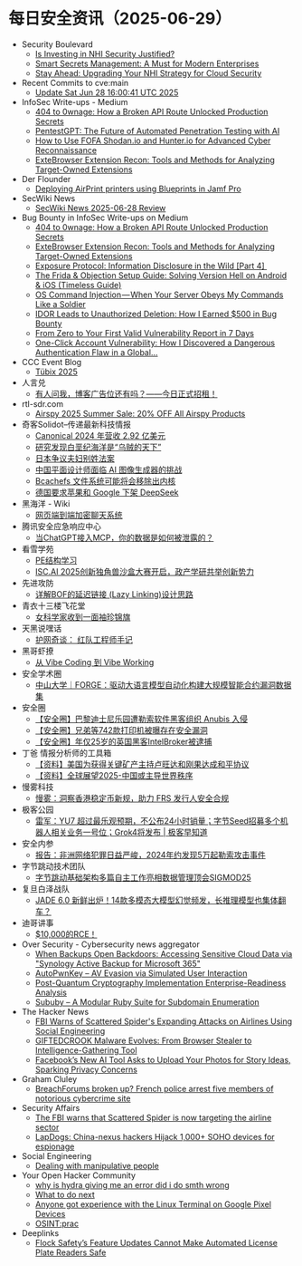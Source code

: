 # 每日安全资讯（2025-06-29）

- Security Boulevard
  - [Is Investing in NHI Security Justified?](https://securityboulevard.com/2025/06/is-investing-in-nhi-security-justified/?utm_source=rss&utm_medium=rss&utm_campaign=is-investing-in-nhi-security-justified)
  - [Smart Secrets Management: A Must for Modern Enterprises](https://securityboulevard.com/2025/06/smart-secrets-management-a-must-for-modern-enterprises/?utm_source=rss&utm_medium=rss&utm_campaign=smart-secrets-management-a-must-for-modern-enterprises)
  - [Stay Ahead: Upgrading Your NHI Strategy for Cloud Security](https://securityboulevard.com/2025/06/stay-ahead-upgrading-your-nhi-strategy-for-cloud-security/?utm_source=rss&utm_medium=rss&utm_campaign=stay-ahead-upgrading-your-nhi-strategy-for-cloud-security)
- Recent Commits to cve:main
  - [Update Sat Jun 28 16:00:41 UTC 2025](https://github.com/trickest/cve/commit/d5660b78cd53f602c0fb012b572210965c395607)
- InfoSec Write-ups - Medium
  - [404 to 0wnage: How a Broken API Route Unlocked Production Secrets](https://infosecwriteups.com/404-to-0wnage-how-a-broken-api-route-unlocked-production-secrets-cc8ec9c6d063?source=rss----7b722bfd1b8d---4)
  - [PentestGPT: The Future of Automated Penetration Testing with AI](https://infosecwriteups.com/pentestgpt-the-future-of-automated-penetration-testing-with-ai-b6bf3b2c77bc?source=rss----7b722bfd1b8d---4)
  - [How to Use FOFA Shodan.io and Hunter.io for Advanced Cyber Reconnaissance](https://infosecwriteups.com/how-to-use-fofa-shodan-io-and-hunter-io-for-advanced-cyber-reconnaissance-cab9eff4556b?source=rss----7b722bfd1b8d---4)
  - [ExteBrowser Extension Recon: Tools and Methods for Analyzing Target-Owned Extensions](https://infosecwriteups.com/extebrowser-extension-recon-tools-and-methods-for-analyzing-target-owned-extensions-5ba5efbc1d9e?source=rss----7b722bfd1b8d---4)
- Der Flounder
  - [Deploying AirPrint printers using Blueprints in Jamf Pro](https://derflounder.wordpress.com/2025/06/28/deploying-airprint-printers-using-blueprints-in-jamf-pro/)
- SecWiki News
  - [SecWiki News 2025-06-28 Review](http://www.sec-wiki.com/?2025-06-28)
- Bug Bounty in InfoSec Write-ups on Medium
  - [404 to 0wnage: How a Broken API Route Unlocked Production Secrets](https://infosecwriteups.com/404-to-0wnage-how-a-broken-api-route-unlocked-production-secrets-cc8ec9c6d063?source=rss----7b722bfd1b8d--bug_bounty)
  - [ExteBrowser Extension Recon: Tools and Methods for Analyzing Target-Owned Extensions](https://infosecwriteups.com/extebrowser-extension-recon-tools-and-methods-for-analyzing-target-owned-extensions-5ba5efbc1d9e?source=rss----7b722bfd1b8d--bug_bounty)
  - [Exposure Protocol: Information Disclosure in the Wild [Part 4] ️](https://infosecwriteups.com/exposure-protocol-information-disclosure-in-the-wild-part-4-%EF%B8%8F-779babe65576?source=rss----7b722bfd1b8d--bug_bounty)
  - [The Frida & Objection Setup Guide: Solving Version Hell on Android & iOS (Timeless Guide)](https://infosecwriteups.com/the-frida-objection-setup-guide-solving-version-hell-on-android-ios-timeless-guide-f55eb98459a0?source=rss----7b722bfd1b8d--bug_bounty)
  - [OS Command Injection — When Your Server Obeys My Commands Like a Soldier](https://infosecwriteups.com/os-command-injection-when-your-server-obeys-my-commands-like-a-soldier-ecbe2fe6ec3d?source=rss----7b722bfd1b8d--bug_bounty)
  - [IDOR Leads to Unauthorized Deletion: How I Earned $500 in Bug Bounty](https://infosecwriteups.com/idor-leads-to-unauthorized-deletion-how-i-earned-500-in-bug-bounty-335bd6a2c75d?source=rss----7b722bfd1b8d--bug_bounty)
  - [From Zero to Your First Valid Vulnerability Report in 7 Days](https://infosecwriteups.com/from-zero-to-your-first-valid-vulnerability-report-in-7-days-692050467ea1?source=rss----7b722bfd1b8d--bug_bounty)
  - [One-Click Account Vulnerability: How I Discovered a Dangerous Authentication Flaw in a Global…](https://infosecwriteups.com/one-click-account-vulnerability-how-i-discovered-a-dangerous-authentication-flaw-in-a-global-1cbc9a39e206?source=rss----7b722bfd1b8d--bug_bounty)
- CCC Event Blog
  - [Tübix 2025](https://events.ccc.de/2025/06/28/tuebix2025/)
- 人言兑
  - [有人问我，博客广告位还有吗？——今日正式招租！](https://blog.axiaoxin.com/post/ad-space-for-rent/)
- rtl-sdr.com
  - [Airspy 2025 Summer Sale: 20% OFF All Airspy Products](https://www.rtl-sdr.com/airspy-2025-summer-sale-20-off-all-airspy-products/)
- 奇客Solidot–传递最新科技情报
  - [Canonical 2024 年营收 2.92 亿美元](https://www.solidot.org/story?sid=81676)
  - [研究发现白垩纪海洋是“乌贼的天下”](https://www.solidot.org/story?sid=81675)
  - [日本争议夫妇别姓法案](https://www.solidot.org/story?sid=81674)
  - [中国平面设计师面临 AI 图像生成器的挑战](https://www.solidot.org/story?sid=81673)
  - [Bcachefs 文件系统可能将会移除出内核](https://www.solidot.org/story?sid=81672)
  - [德国要求苹果和 Google 下架 DeepSeek](https://www.solidot.org/story?sid=81671)
- 黑海洋 - Wiki
  - [网页端到端加密聊天系统](https://blog.upx8.com/4820)
- 腾讯安全应急响应中心
  - [当ChatGPT接入MCP，你的数据是如何被泄露的？](https://mp.weixin.qq.com/s?__biz=MjM5NzE1NjA0MQ==&mid=2651207221&idx=1&sn=a4776fb2fe98f4197adc4849353a7768)
- 看雪学苑
  - [PE结构学习](https://mp.weixin.qq.com/s?__biz=MjM5NTc2MDYxMw==&mid=2458596283&idx=1&sn=d58a79f9696d5eccb5d0e0dd0036d9a6)
  - [ISC.AI 2025创新独角兽沙盒大赛开启，政产学研共举创新势力](https://mp.weixin.qq.com/s?__biz=MjM5NTc2MDYxMw==&mid=2458596283&idx=2&sn=88b5ce3763437afb258069f1328567d8)
- 先进攻防
  - [详解BOF的延迟链接 (Lazy Linking)设计思路](https://mp.weixin.qq.com/s?__biz=MzI1MDA1MjcxMw==&mid=2649908428&idx=1&sn=dc5bae00bd9bac120fb43f9901c043f9)
- 青衣十三楼飞花堂
  - [女科学家收到一面袖珍锦旗](https://mp.weixin.qq.com/s?__biz=MzUzMjQyMDE3Ng==&mid=2247488402&idx=1&sn=f71e556e3caa134fb3fb9d320c007c95)
- 天黑说嘿话
  - [护网奇谈： 红队工程师手记](https://mp.weixin.qq.com/s?__biz=MzI5NTQ5MTAzMA==&mid=2247484485&idx=1&sn=1ef7d9fbb5e2067d544d0c48cd9b17da)
- 黑哥虾撩
  - [从 Vibe Coding 到 Vibe Working](https://mp.weixin.qq.com/s?__biz=Mzg5OTU1NTEwMg==&mid=2247484413&idx=1&sn=583de95c7b2f0cb6daff2c4dbf08b674)
- 安全学术圈
  - [中山大学｜FORGE：驱动大语言模型自动化构建大规模智能合约漏洞数据集](https://mp.weixin.qq.com/s?__biz=MzU5MTM5MTQ2MA==&mid=2247492693&idx=1&sn=f912973994e379d3c80bed9b2187214b)
- 安全圈
  - [【安全圈】巴黎迪士尼乐园遭勒索软件黑客组织 Anubis 入侵](https://mp.weixin.qq.com/s?__biz=MzIzMzE4NDU1OQ==&mid=2652070405&idx=2&sn=eece2091193d5c5f92218b2fccfcf506)
  - [【安全圈】兄弟等742款打印机被曝存在安全漏洞](https://mp.weixin.qq.com/s?__biz=MzIzMzE4NDU1OQ==&mid=2652070405&idx=1&sn=afb3be158a42d504cf141b47db4215dc)
  - [【安全圈】年仅25岁的英国黑客IntelBroker被逮捕](https://mp.weixin.qq.com/s?__biz=MzIzMzE4NDU1OQ==&mid=2652070405&idx=3&sn=2f5d2bb4d593a7c55b00a64afeee0674)
- 丁爸 情报分析师的工具箱
  - [【资料】美国为获得关键矿产主持卢旺达和刚果达成和平协议](https://mp.weixin.qq.com/s?__biz=MzI2MTE0NTE3Mw==&mid=2651150926&idx=1&sn=be3e9de8735865f460044212d552d5a7)
  - [【资料】全球展望2025-中国或主导世界秩序](https://mp.weixin.qq.com/s?__biz=MzI2MTE0NTE3Mw==&mid=2651150926&idx=2&sn=a943913e06a6c2738de540510de705c6)
- 慢雾科技
  - [慢雾：洞察香港稳定币新规，助力 FRS 发行人安全合规](https://mp.weixin.qq.com/s?__biz=MzU4ODQ3NTM2OA==&mid=2247502481&idx=1&sn=4d12d94e81b79d452859d79989941a6c)
- 极客公园
  - [雷军：YU7 超过最乐观预期，不公布24小时销量；字节Seed招募多个机器人相关业务一号位；Grok4将发布 | 极客早知道](https://mp.weixin.qq.com/s?__biz=MTMwNDMwODQ0MQ==&mid=2653081881&idx=1&sn=6264302520326c072f32842c3e8488fd)
- 安全内参
  - [报告：非洲网络犯罪日益严峻，2024年约发现5万起勒索攻击事件](https://mp.weixin.qq.com/s?__biz=MzI4NDY2MDMwMw==&mid=2247514599&idx=1&sn=2bb9a8ff3b35957d04ab4ca0c1c0a4a4)
- 字节跳动技术团队
  - [字节跳动基础架构多篇自主工作亮相数据管理顶会SIGMOD25](https://mp.weixin.qq.com/s?__biz=MzI1MzYzMjE0MQ==&mid=2247515006&idx=1&sn=0f018f8ceb47590696d05592ba1915bf)
- 复旦白泽战队
  - [JADE 6.0 新鲜出炉！14款多模态大模型幻觉频发，长推理模型也集体翻车？](https://mp.weixin.qq.com/s?__biz=MzU4NzUxOTI0OQ==&mid=2247495368&idx=1&sn=4280dd19d32ddff81b89e630fa80c7b5)
- 迪哥讲事
  - [$10,000的RCE！​​](https://mp.weixin.qq.com/s?__biz=MzIzMTIzNTM0MA==&mid=2247497783&idx=1&sn=f49fc7ca0cb8d8027c5bcdb60b1a2ac4)
- Over Security - Cybersecurity news aggregator
  - [When Backups Open Backdoors: Accessing Sensitive Cloud Data via "Synology Active Backup for Microsoft 365"](https://modzero.com/en/blog/when-backups-open-backdoors-synology-active-backup-m365/)
  - [AutoPwnKey – AV Evasion via Simulated User Interaction](https://www.darknet.org.uk/2025/06/autopwnkey-av-evasion-via-simulated-user-interaction/)
  - [Post-Quantum Cryptography Implementation Enterprise-Readiness Analysis](https://www.darknet.org.uk/2025/06/post-quantum-cryptography-implementation-enterprise-readiness-analysis/)
  - [Sububy – A Modular Ruby Suite for Subdomain Enumeration](https://www.darknet.org.uk/2025/06/sububy-a-modular-ruby-suite-for-subdomain-enumeration/)
- The Hacker News
  - [FBI Warns of Scattered Spider's Expanding Attacks on Airlines Using Social Engineering](https://thehackernews.com/2025/06/fbi-warns-of-scattered-spiders.html)
  - [GIFTEDCROOK Malware Evolves: From Browser Stealer to Intelligence-Gathering Tool](https://thehackernews.com/2025/06/giftedcrook-malware-evolves-from.html)
  - [Facebook’s New AI Tool Asks to Upload Your Photos for Story Ideas, Sparking Privacy Concerns](https://thehackernews.com/2025/06/facebooks-new-ai-tool-requests-photo.html)
- Graham Cluley
  - [BreachForums broken up? French police arrest five members of notorious cybercrime site](https://www.bitdefender.com/en-us/blog/hotforsecurity/breachforums-broken-up-french-police-arrest-five-members-of-notorious-cybercrime-site)
- Security Affairs
  - [The FBI warns that Scattered Spider is now targeting the airline sector](https://securityaffairs.com/179413/cyber-crime/the-fbi-warns-that-scattered-spider-is-now-targeting-the-airline-sector.html)
  - [LapDogs: China-nexus hackers Hijack 1,000+ SOHO devices for espionage](https://securityaffairs.com/179406/malware/lapdogs-china-nexus-hackers-hijack-1000-soho-devices-for-espionage.html)
- Social Engineering
  - [Dealing with manipulative people](https://www.reddit.com/r/SocialEngineering/comments/1lmq680/dealing_with_manipulative_people/)
- Your Open Hacker Community
  - [why is hydra giving me an error did i do smth wrong](https://www.reddit.com/r/HowToHack/comments/1lmtebk/why_is_hydra_giving_me_an_error_did_i_do_smth/)
  - [What to do next](https://www.reddit.com/r/HowToHack/comments/1lmt33t/what_to_do_next/)
  - [Anyone got experience with the Linux Terminal on Google Pixel Devices](https://www.reddit.com/r/HowToHack/comments/1lmfv8g/anyone_got_experience_with_the_linux_terminal_on/)
  - [OSINT:prac](https://www.reddit.com/r/HowToHack/comments/1lmu2f5/osintprac/)
- Deeplinks
  - [Flock Safety’s Feature Updates Cannot Make Automated License Plate Readers Safe](https://www.eff.org/deeplinks/2025/06/flock-safetys-feature-updates-cannot-make-automated-license-plate-readers-safe)
